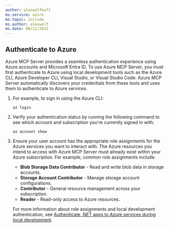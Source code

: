```yaml
---
author: alexwolfmsft
ms.service: azure
ms.topic: include
ms.author: alexwolf
ms.date: 08/11/2025
---
```


## Authenticate to Azure

Azure MCP Server provides a seamless authentication experience using Azure accounts and Microsoft Entra ID. To use Azure MCP Server, you must first authenticate to Azure using local development tools such as the Azure CLI, Azure Developer CLI, Visual Studio, or Visual Studio Code. Azure MCP Server automatically discovers your credentials from these tools and uses them to authenticate to Azure services.

1. For example, to sign in using the Azure CLI:

    ```azurecli
    az login
    ```

2. Verify your authentication status by running the following command to see which account and subscription you're currently signed in with:

    ```azurecli
    az account show
    ```

3. Ensure your user account has the appropriate role assignments for the Azure services you want to interact with. The Azure resources you intend to access with Azure MCP Server must already exist within your Azure subscription. For example, common role assignments include:

    - **Blob Storage Data Contributor** - Read and write blob data in storage accounts.
    - **Storage Account Contributor** - Manage storage account configurations.
    - **Contributor** - General resource management across your subscription.
    - **Reader** - Read-only access to Azure resources.

    For more information about role assignments and local development authentication, see [Authenticate .NET apps to Azure services during local development](/dotnet/azure/sdk/authentication/local-development-dev-accounts).
